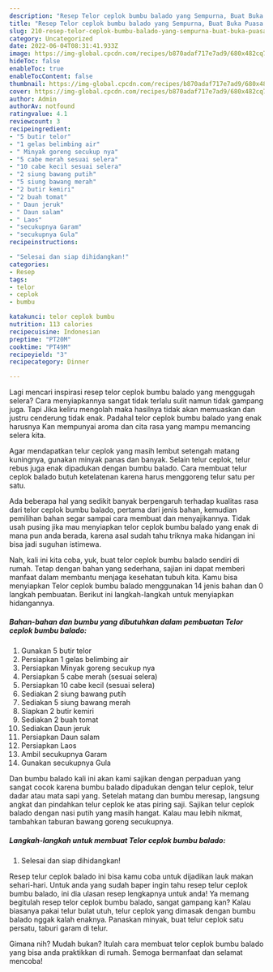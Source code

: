 ```yaml
---
description: "Resep Telor ceplok bumbu balado yang Sempurna, Buat Buka Puasa Lezat Sekali"
title: "Resep Telor ceplok bumbu balado yang Sempurna, Buat Buka Puasa Lezat Sekali"
slug: 210-resep-telor-ceplok-bumbu-balado-yang-sempurna-buat-buka-puasa-lezat-sekali
category: Uncategorized
date: 2022-06-04T08:31:41.933Z
image: https://img-global.cpcdn.com/recipes/b870adaf717e7ad9/680x482cq70/telor-ceplok-bumbu-balado-foto-resep-utama.jpg
hideToc: false
enableToc: true
enableTocContent: false
thumbnail: https://img-global.cpcdn.com/recipes/b870adaf717e7ad9/680x482cq70/telor-ceplok-bumbu-balado-foto-resep-utama.jpg
cover: https://img-global.cpcdn.com/recipes/b870adaf717e7ad9/680x482cq70/telor-ceplok-bumbu-balado-foto-resep-utama.jpg
author: Admin
authorAv: notfound
ratingvalue: 4.1
reviewcount: 3
recipeingredient:
- "5 butir telor"
- "1 gelas belimbing air"
- " Minyak goreng secukup nya"
- "5 cabe merah sesuai selera"
- "10 cabe kecil sesuai selera"
- "2 siung bawang putih"
- "5 siung bawang merah"
- "2 butir kemiri"
- "2 buah tomat"
- " Daun jeruk"
- " Daun salam"
- " Laos"
- "secukupnya Garam"
- "secukupnya Gula"
recipeinstructions:

- "Selesai dan siap dihidangkan!"
categories:
- Resep
tags:
- telor
- ceplok
- bumbu

katakunci: telor ceplok bumbu 
nutrition: 113 calories
recipecuisine: Indonesian
preptime: "PT20M"
cooktime: "PT49M"
recipeyield: "3"
recipecategory: Dinner

---
```



Lagi mencari inspirasi resep telor ceplok bumbu balado yang menggugah selera? Cara menyiapkannya sangat tidak terlalu sulit namun tidak gampang juga. Tapi Jika keliru mengolah maka hasilnya tidak akan memuaskan dan justru cenderung tidak enak. Padahal telor ceplok bumbu balado yang enak harusnya Kan mempunyai aroma dan cita rasa yang mampu memancing selera kita.


Agar mendapatkan telur ceplok yang masih lembut setengah matang kuningnya, gunakan minyak panas dan banyak. Selain telur ceplok, telur rebus juga enak dipadukan dengan bumbu balado. Cara membuat telur ceplok balado butuh ketelatenan karena harus menggoreng telur satu per satu.

Ada beberapa hal yang sedikit banyak berpengaruh terhadap kualitas rasa dari telor ceplok bumbu balado, pertama dari jenis bahan, kemudian pemilihan bahan segar sampai cara membuat dan menyajikannya. Tidak usah pusing jika mau menyiapkan telor ceplok bumbu balado yang enak di mana pun anda berada, karena asal sudah tahu triknya maka hidangan ini bisa jadi suguhan istimewa.


Nah, kali ini kita coba, yuk, buat telor ceplok bumbu balado sendiri di rumah. Tetap dengan bahan yang sederhana, sajian ini dapat memberi manfaat dalam membantu menjaga kesehatan tubuh kita. Kamu bisa menyiapkan Telor ceplok bumbu balado menggunakan 14 jenis bahan dan 0 langkah pembuatan. Berikut ini langkah-langkah untuk menyiapkan hidangannya.

<!--inarticleads1-->

##### Bahan-bahan dan bumbu yang dibutuhkan dalam pembuatan Telor ceplok bumbu balado:

1. Gunakan 5 butir telor
1. Persiapkan 1 gelas belimbing air
1. Persiapkan  Minyak goreng secukup nya
1. Persiapkan 5 cabe merah (sesuai selera)
1. Persiapkan 10 cabe kecil (sesuai selera)
1. Sediakan 2 siung bawang putih
1. Sediakan 5 siung bawang merah
1. Siapkan 2 butir kemiri
1. Sediakan 2 buah tomat
1. Sediakan  Daun jeruk
1. Persiapkan  Daun salam
1. Persiapkan  Laos
1. Ambil secukupnya Garam
1. Gunakan secukupnya Gula


Dan bumbu balado kali ini akan kami sajikan dengan perpaduan yang sangat cocok karena bumbu balado dipadukan dengan telur ceplok, telur dadar atau mata sapi yang. Setelah matang dan bumbu meresap, langsung angkat dan pindahkan telur ceplok ke atas piring saji. Sajikan telur ceplok balado dengan nasi putih yang masih hangat. Kalau mau lebih nikmat, tambahkan taburan bawang goreng secukupnya. 

<!--inarticleads2-->

##### Langkah-langkah untuk membuat Telor ceplok bumbu balado:


1. Selesai dan siap dihidangkan!

Resep telur ceplok balado ini bisa kamu coba untuk dijadikan lauk makan sehari-hari. Untuk anda yang sudah baper ingin tahu resep telur ceplok bumbu balado, ini dia ulasan resep lengkapnya untuk anda! Ya memang begitulah resep telor ceplok bumbu balado, sangat gampang kan? Kalau biasanya pakai telur bulat utuh, telur ceplok yang dimasak dengan bumbu balado nggak kalah enaknya. Panaskan minyak, buat telur ceplok satu persatu, taburi garam di telur. 

Gimana nih? Mudah bukan? Itulah cara membuat telor ceplok bumbu balado yang bisa anda praktikkan di rumah. Semoga bermanfaat dan selamat mencoba!
